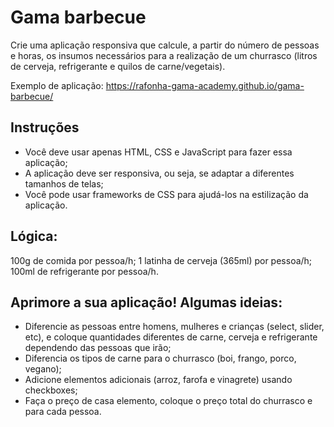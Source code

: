 # Gama barbecue
Crie uma aplicação responsiva que calcule, a partir do número de pessoas e horas, os insumos necessários para a realização de um churrasco (litros de cerveja, refrigerante e quilos de carne/vegetais). 

Exemplo de aplicação: https://rafonha-gama-academy.github.io/gama-barbecue/

## Instruções
- Você deve usar apenas HTML, CSS e JavaScript para fazer essa aplicação;
- A aplicação deve ser responsiva, ou seja, se adaptar a diferentes tamanhos de telas;
- Você pode usar frameworks de CSS para ajudá-los na estilização da aplicação.

## Lógica:
100g de comida por pessoa/h;
1 latinha de cerveja (365ml) por pessoa/h;
100ml de refrigerante por pessoa/h.

## Aprimore a sua aplicação! Algumas ideias:
- Diferencie as pessoas entre homens, mulheres e crianças (select, slider, etc), e coloque quantidades diferentes de carne, cerveja e refrigerante dependendo das pessoas que irão;
- Diferencia os tipos de carne para o churrasco (boi, frango, porco, vegano);
- Adicione elementos adicionais (arroz, farofa e vinagrete) usando checkboxes;
- Faça o preço de casa elemento, coloque o preço total do churrasco e para cada pessoa.
